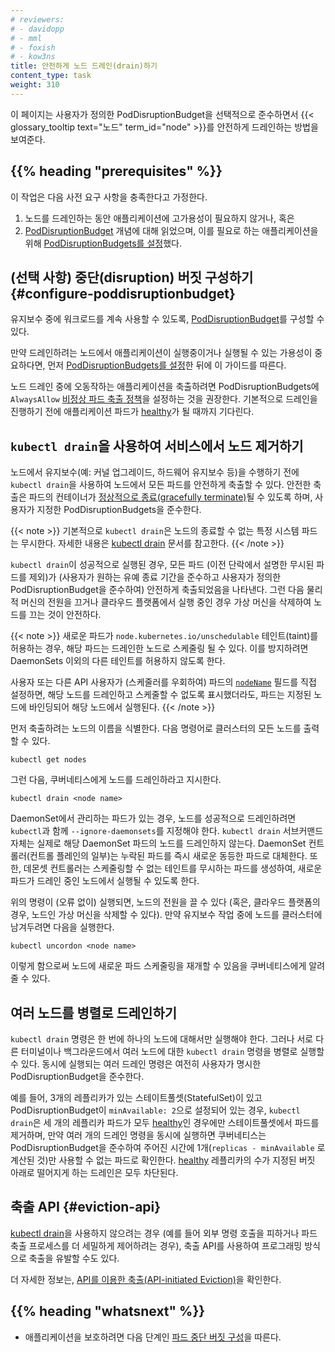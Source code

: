 ```yaml
---
# reviewers:
# - davidopp
# - mml
# - foxish
# - kow3ns
title: 안전하게 노드 드레인(drain)하기
content_type: task
weight: 310
---
```


<!-- overview -->
이 페이지는 사용자가 정의한 PodDisruptionBudget을 선택적으로 준수하면서
{{< glossary_tooltip text="노드" term_id="node" >}}를 안전하게 드레인하는 방법을 보여준다.

## {{% heading "prerequisites" %}}

이 작업은 다음 사전 요구 사항을 충족한다고 가정한다.
  1. 노드를 드레인하는 동안 애플리케이션에 고가용성이 필요하지
     않거나, 혹은
  2. [PodDisruptionBudget](/ko/docs/concepts/workloads/pods/disruptions/) 개념에 대해 읽었으며,
     이를 필요로 하는 애플리케이션을 위해
     [PodDisruptionBudgets를 설정](/docs/tasks/run-application/configure-pdb/)했다.

<!-- steps -->

## (선택 사항) 중단(disruption) 버짓 구성하기 {#configure-poddisruptionbudget}

유지보수 중에 워크로드를 계속 사용할 수 있도록,
[PodDisruptionBudget](/ko/docs/concepts/workloads/pods/disruptions/)를 구성할 수 있다.

만약 드레인하려는 노드에서 애플리케이션이 실행중이거나 실행될 수 있는
가용성이 중요하다면, 먼저 [PodDisruptionBudgets를 설정](/docs/tasks/run-application/configure-pdb/)한
뒤에 이 가이드를 따른다.

노드 드레인 중에 오동작하는 애플리케이션을 축출하려면 PodDisruptionBudgets에
`AlwaysAllow` [비정상 파드 축출 정책](/docs/tasks/run-application/configure-pdb/#unhealthy-pod-eviction-policy)을 설정하는 것을 권장한다.
기본적으로 드레인을 진행하기 전에 애플리케이션 파드가 [healthy](/docs/tasks/run-application/configure-pdb/#healthiness-of-a-pod)가
될 때까지 기다린다.

## `kubectl drain`을 사용하여 서비스에서 노드 제거하기

노드에서 유지보수(예: 커널 업그레이드, 하드웨어 유지보수 등)을 수행하기 전에
`kubectl drain`을 사용하여 노드에서 모든 파드를 안전하게 축출할 수 있다.
안전한 축출은 파드의 컨테이너가
[정상적으로 종료(gracefully terminate)](/ko/docs/concepts/workloads/pods/pod-lifecycle/#pod-termination)될 수 있도록 하며,
사용자가 지정한 PodDisruptionBudgets을 준수한다.

{{< note >}}
기본적으로 `kubectl drain`은 노드의 종료할 수 없는
특정 시스템 파드는 무시한다. 자세한 내용은
[kubectl drain](/docs/reference/generated/kubectl/kubectl-commands/#drain)
문서를 참고한다.
{{< /note >}}

`kubectl drain`이 성공적으로 실행된 경우, 모든 파드
(이전 단락에서 설명한 무시된 파드를 제외)가 (사용자가 원하는 유예 종료 기간을
준수하고 사용자가 정의한 PodDisruptionBudget을 준수하여) 안전하게 축출되었음을
나타낸다. 그런 다음 물리적 머신의 전원을 끄거나
클라우드 플랫폼에서 실행 중인 경우 가상 머신을 삭제하여
노드를 끄는 것이 안전하다.

{{< note >}}
새로운 파드가 `node.kubernetes.io/unschedulable` 테인트(taint)를 허용하는 경우,
해당 파드는 드레인한 노드로 스케줄링 될 수 있다. 이를 방지하려면 DaemonSets 이외의
다른 테인트를 허용하지 않도록 한다.

사용자 또는 다른 API 사용자가 (스케줄러를 우회하여) 파드의 [`nodeName`](/ko/docs/concepts/scheduling-eviction/assign-pod-node/#nodename)
필드를 직접 설정하면, 해당 노드를 드레인하고 스케줄할 수 없도록 표시했더라도, 파드는
지정된 노드에 바인딩되어 해당 노드에서 실행된다.
{{< /note >}}

먼저 축출하려는 노드의 이름을 식별한다. 다음 명령어로 클러스터의 모든 노드를 출력할 수 있다.

```shell
kubectl get nodes
```

그런 다음, 쿠버네티스에게 노드를 드레인하라고 지시한다.

```shell
kubectl drain <node name>
```

DaemonSet에서 관리하는 파드가 있는 경우, 노드를 성공적으로
드레인하려면 `kubectl`과 함께 `--ignore-daemonsets`를 지정해야 한다. `kubectl drain`
서브커맨드 자체는 실제로 해당 DaemonSet 파드의 노드를 드레인하지 않는다.
DaemonSet 컨트롤러(컨트롤 플레인의 일부)는 누락된 파드를 즉시 새로운 동등한
파드로 대체한다. 또한, 데몬셋 컨트롤러는 스케줄링할 수 없는 테인트를 무시하는
파드를 생성하여, 새로운 파드가 드레인 중인 노드에서 실행될 수 있도록 한다.

위의 명령이 (오류 없이) 실행되면, 노드의 전원을 끌 수 있다
(혹은, 클라우드 플랫폼의 경우, 노드인 가상 머신을 삭제할 수 있다).
만약 유지보수 작업 중에 노드를 클러스터에 남겨두려면 다음을 실행한다.

```shell
kubectl uncordon <node name>
```
이렇게 함으로써 노드에 새로운 파드 스케줄링을 재개할 수 있음을 쿠버네티스에게 알려줄 수 있다.

## 여러 노드를 병렬로 드레인하기

`kubectl drain` 명령은 한 번에 하나의 노드에 대해서만 실행해야 한다.
그러나 서로 다른 터미널이나 백그라운드에서 여러 노드에
대한 `kubectl drain` 명령을 병렬로 실행할 수 있다.
동시에 실행되는 여러 드레인 명령은 여전히
사용자가 명시한 PodDisruptionBudget을 준수한다.

예를 들어, 3개의 레플리카가 있는 스테이트풀셋(StatefulSet)이 있고
PodDisruptionBudget이 `minAvailable: 2`으로 설정되어 있는 경우,
`kubectl drain`은 세 개의 레플리카 파드가 모두 [healthy](/docs/tasks/run-application/configure-pdb/#healthiness-of-a-pod)인
경우에만 스테이트풀셋에서 파드를 제거하며,
만약 여러 개의 드레인 명령을 동시에 실행하면
쿠버네티스는 PodDisruptionBudget을 준수하여 주어진 시간에
1개(`replicas - minAvailable` 로 계산된 것)만 사용할 수 없는
파드로 확인한다. [healthy](/docs/tasks/run-application/configure-pdb/#healthiness-of-a-pod)
레플리카의 수가 지정된 버짓 아래로 떨어지게 하는 드레인은 모두 차단된다.

## 축출 API {#eviction-api}

[kubectl drain](/docs/reference/generated/kubectl/kubectl-commands/#drain)을 사용하지 않으려는 경우
(예를 들어 외부 명령 호출을 피하거나 파드 축출 프로세스를 더 세밀하게
제어하려는 경우), 축출 API를 사용하여 프로그래밍 방식으로 축출을
유발할 수도 있다.

더 자세한 정보는, [API를 이용한 축출(API-initiated Eviction)](/ko/docs/concepts/scheduling-eviction/api-eviction/)을 확인한다.

## {{% heading "whatsnext" %}}

* 애플리케이션을 보호하려면 다음 단계인 [파드 중단 버짓 구성](/docs/tasks/run-application/configure-pdb/)을 따른다.

